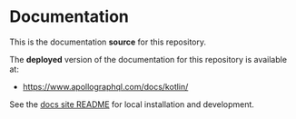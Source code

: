# Documentation

This is the documentation **source** for this repository.

The **deployed** version of the documentation for this repository is available at:

* https://www.apollographql.com/docs/kotlin/

See the [docs site README](https://github.com/apollographql/docs) for local installation and development.
